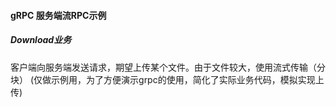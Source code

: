 #### gRPC 服务端流RPC示例
##### Download业务
客户端向服务端发送请求，期望上传某个文件。由于文件较大，使用流式传输（分块）
(仅做示例用，为了方便演示grpc的使用，简化了实际业务代码，模拟实现上传)